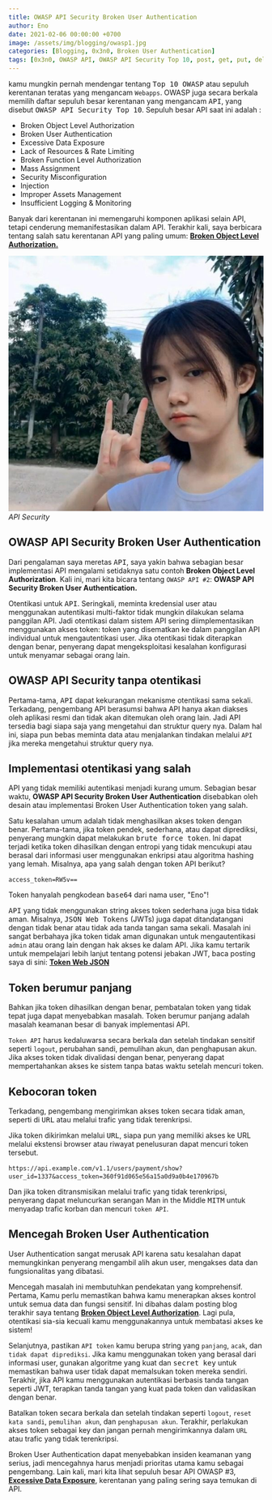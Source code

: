 ```yaml
---
title: OWASP API Security Broken User Authentication
author: Eno
date: 2021-02-06 00:00:00 +0700
image: /assets/img/blogging/owasp1.jpg
categories: [Blogging, 0x3n0, Broken User Authentication]
tags: [0x3n0, OWASP API, OWASP API Security Top 10, post, get, put, delete, server API, CLient API, Graphql API, JWT, Broken User Authentication, OWASP API Security, API Security]
---
```


kamu mungkin pernah mendengar tentang <kbd>Top 10 OWASP</kbd> atau sepuluh kerentanan teratas yang mengancam `Webapps`. OWASP juga secara berkala memilih daftar sepuluh besar kerentanan yang mengancam <kbd>API</kbd>, yang disebut <kbd>OWASP API Security Top 10</kbd>. Sepuluh besar API saat ini adalah :

- Broken Object Level Authorization 
- Broken User Authentication
- Excessive Data Exposure
- Lack of Resources & Rate Limiting
- Broken Function Level Authorization
- Mass Assignment
- Security Misconfiguration 
- Injection
- Improper Assets Management
- Insufficient Logging & Monitoring

Banyak dari kerentanan ini memengaruhi komponen aplikasi selain API, tetapi cenderung memanifestasikan dalam API. Terakhir kali, saya berbicara tentang salah satu kerentanan API yang paling umum: [**Broken Object Level Authorization.**](https://0x.3n0.us/Object-Level-Authorization/)

![img-description](/assets/img/blogging/owasp1.jpg)_API Security_

## OWASP API Security Broken User Authentication

Dari pengalaman saya meretas <kbd>API</kbd>, saya yakin bahwa sebagian besar implementasi API mengalami setidaknya satu contoh **Broken Object Level Authorization**. Kali ini, mari kita bicara tentang `OWASP API #2`: **OWASP API Security Broken User Authentication.**

Otentikasi untuk <kbd>API</kbd>. Seringkali, meminta kredensial user atau menggunakan autentikasi multi-faktor tidak mungkin dilakukan selama panggilan API. Jadi otentikasi dalam sistem API sering diimplementasikan menggunakan akses token: token yang disematkan ke dalam panggilan API individual untuk mengautentikasi user. Jika otentikasi tidak diterapkan dengan benar, penyerang dapat mengeksploitasi kesalahan konfigurasi untuk menyamar sebagai orang lain.

## OWASP API Security tanpa otentikasi

Pertama-tama, <kbd>API</kbd> dapat kekurangan mekanisme otentikasi sama sekali. Terkadang, pengembang API berasumsi bahwa API hanya akan diakses oleh aplikasi resmi dan tidak akan ditemukan oleh orang lain. Jadi API tersedia bagi siapa saja yang mengetahui dan struktur query nya. Dalam hal ini, siapa pun bebas meminta data atau menjalankan tindakan melalui `API` jika mereka mengetahui struktur query nya.

## Implementasi otentikasi yang salah

API yang tidak memiliki autentikasi menjadi kurang umum. Sebagian besar waktu, **OWASP API Security Broken User Authentication** disebabkan oleh desain atau implementasi Broken User Authentication token yang salah.

Satu kesalahan umum adalah tidak menghasilkan akses token dengan benar. Pertama-tama, jika token pendek, sederhana, atau dapat diprediksi, penyerang mungkin dapat melakukan <kbd>brute force token</kbd>. Ini dapat terjadi ketika token dihasilkan dengan entropi yang tidak mencukupi atau berasal dari informasi user menggunakan enkripsi atau algoritma hashing yang lemah. Misalnya, apa yang salah dengan token API berikut?

```
access_token=RW5v==
```

Token hanyalah pengkodean <kbd>base64</kbd> dari nama user, "Eno"!

<kbd>API</kbd> yang tidak menggunakan string akses token sederhana juga bisa tidak aman. Misalnya, <kbd>JSON Web Tokens</kbd> (JWTs) juga dapat ditandatangani dengan tidak benar atau tidak ada tanda tangan sama sekali. Masalah ini sangat berbahaya jika token tidak aman digunakan untuk mengautentikasi `admin` atau orang lain dengan hak akses ke dalam API. Jika kamu tertarik untuk mempelajari lebih lanjut tentang potensi jebakan JWT, baca posting saya di sini: [**Token Web JSON**](https://0x3n0.github.io)

## Token berumur panjang

Bahkan jika token dihasilkan dengan benar, pembatalan token yang tidak tepat juga dapat menyebabkan masalah. Token berumur panjang adalah masalah keamanan besar di banyak implementasi API.

`Token API` harus kedaluwarsa secara berkala dan setelah tindakan sensitif seperti `logout`, perubahan sandi, pemulihan akun, dan penghapusan akun. Jika akses token tidak divalidasi dengan benar, penyerang dapat mempertahankan akses ke sistem tanpa batas waktu setelah mencuri token.

## Kebocoran token

Terkadang, pengembang mengirimkan akses token secara tidak aman, seperti di <kbd>URL</kbd> atau melalui trafic yang tidak terenkripsi.

Jika token dikirimkan melalui <kbd>URL</kbd>, siapa pun yang memiliki akses ke URL melalui ekstensi browser atau riwayat penelusuran dapat mencuri token tersebut.

```
https://api.example.com/v1.1/users/payment/show?user_id=1337&access_token=360f91d065e56a15a0d9a0b4e170967b
```

Dan jika token ditransmisikan melalui trafic yang tidak terenkripsi, penyerang dapat meluncurkan serangan Man in the Middle <kbd>MITM</kbd> untuk menyadap trafic korban dan mencuri `token API`.

## Mencegah Broken User Authentication

User Authentication sangat merusak API karena satu kesalahan dapat memungkinkan penyerang mengambil alih akun user, mengakses data dan fungsionalitas yang dibatasi.

Mencegah masalah ini membutuhkan pendekatan yang komprehensif. Pertama, Kamu perlu memastikan bahwa kamu menerapkan akses kontrol untuk semua data dan fungsi sensitif. Ini dibahas dalam posting blog terakhir saya tentang [**Broken Object Level Authorization**](hhttps://0x.3n0.us/Object-Level-Authorization). Lagi pula, otentikasi sia-sia kecuali kamu menggunakannya untuk membatasi akses ke sistem!

Selanjutnya, pastikan `API token` kamu berupa string yang `panjang`, `acak`, dan `tidak dapat diprediksi`. Jika kamu menggunakan token yang berasal dari informasi user, gunakan algoritme yang kuat dan <kbd>secret key</kbd> untuk memastikan bahwa user tidak dapat memalsukan token mereka sendiri. Terakhir, jika API kamu menggunakan autentikasi berbasis tanda tangan seperti JWT, terapkan tanda tangan yang kuat pada token dan validasikan dengan benar.

Batalkan token secara berkala dan setelah tindakan seperti `logout`, `reset kata sandi`, `pemulihan akun`, dan `penghapusan akun`. Terakhir, perlakukan akses token sebagai key dan jangan pernah mengirimkannya dalam `URL` atau trafic yang tidak terenkripsi.

Broken User Authentication dapat menyebabkan insiden keamanan yang serius, jadi mencegahnya harus menjadi prioritas utama kamu sebagai pengembang. Lain kali, mari kita lihat sepuluh besar API OWASP #3, [**Excessive Data Exposure**](https://0x.3n0.us/Excessive-Data-Exposure/), kerentanan yang paling sering saya temukan di API.
